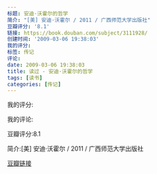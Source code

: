 ```yaml
---
标题: 安迪·沃霍尔的哲学
简介: "[美] 安迪·沃霍尔 / 2011 / 广西师范大学出版社"
豆瓣评分: '8.1'
链接: https://book.douban.com/subject/3111928/
创建时间: '2009-03-06 19:38:03'
我的评分:
标签: 传记
评论:
date: 2009-03-06 19:38:03
title: 读过 - 安迪·沃霍尔的哲学
tags: [读书]
categories: [传记]
---
```


我的评分:

我的评论:

豆瓣评分:8.1

简介:[美] 安迪·沃霍尔 / 2011 / 广西师范大学出版社

[豆瓣链接](https://book.douban.com/subject/3111928/)

